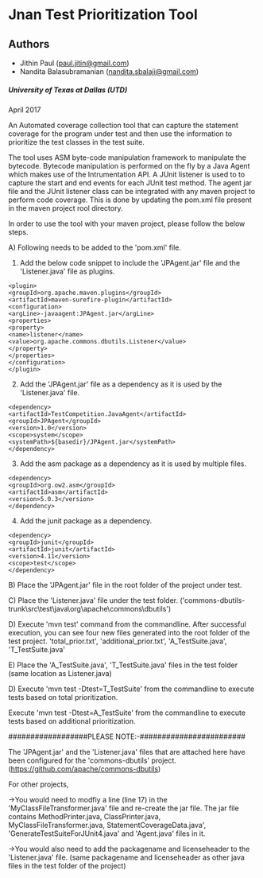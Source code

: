 
Jnan Test Prioritization Tool
===========================

## Authors ##

* Jithin Paul (paul.jitin@gmail.com)
* Nandita Balasubramanian (nandita.sbalaji@gmail.com)

##### University of Texas at Dallas (UTD) #####
April 2017


An Automated coverage collection tool that can capture the statement coverage for the program under test and then use the information to prioritize the test classes in the test suite.

The tool uses ASM byte-code manipulation framework to manipulate the bytecode. Bytecode manipulation is performed on the fly by a 
Java Agent which makes use of the Intrumentation API. A JUnit listener is used to to capture the start and end events for each JUnit
test method. The agent jar file and the JUnit listener class can be integrated with any maven project to perform code coverage. This is done by updating the pom.xml file present in the maven project rool directory.

In order to use the tool with your maven project, please follow the below steps.

A) Following needs to be added to the 'pom.xml' file.
   1) Add the below code snippet to include the 'JPAgent.jar' file and the 'Listener.java' file as plugins.
   ```
   <plugin>
   <groupId>org.apache.maven.plugins</groupId>
   <artifactId>maven-surefire-plugin</artifactId>
   <configuration>
   <argLine>-javaagent:JPAgent.jar</argLine>
   <properties>
   <property>
   <name>listener</name>
   <value>org.apache.commons.dbutils.Listener</value>
   </property>
   </properties>
   </configuration>
   </plugin>
   ```
   2) Add the 'JPAgent.jar' file as a dependency as it is used by the 'Listener.java' file. 
   ```
   <dependency>
   <artifactId>TestCompetition.JavaAgent</artifactId>
   <groupId>JPAgent</groupId>
   <version>1.0</version>
   <scope>system</scope>
   <systemPath>${basedir}/JPAgent.jar</systemPath>
   </dependency>
   ```
   3) Add the asm package as a dependency as it is used by multiple files.
   ```
   <dependency>
   <groupId>org.ow2.asm</groupId>
   <artifactId>asm</artifactId>
   <version>5.0.3</version>
   </dependency>
   ```
   4) Add the junit package as a dependency.
   ```
   <dependency>
   <groupId>junit</groupId>
   <artifactId>junit</artifactId>
   <version>4.11</version>
   <scope>test</scope>
   </dependency>
   ```
B) Place the 'JPAgent.jar' file in the root folder of the project under test.

C) Place the 'Listener.java' file under the test folder. ('commons-dbutils-trunk\src\test\java\org\apache\commons\dbutils\')

D) Execute 'mvn test' command from the commandline.
   After successful execution, you can see four new files generated into the root folder of the test project.
   'total_prior.txt', 'additional_prior.txt', 'A_TestSuite.java', 'T_TestSuite.java'
   
E) Place the 'A_TestSuite.java', 'T_TestSuite.java' files in the test folder (same location as Listener.java)

D) Execute 'mvn test -Dtest=T_TestSuite' from the commandline to execute tests based on total prioritization.

   Execute 'mvn test -Dtest=A_TestSuite' from the commandline to execute tests based on additional prioritization.




##################PLEASE NOTE:-########################

The 'JPAgent.jar' and the 'Listener.java' files that are attached here have been configured for the 'commons-dbutils' project. (https://github.com/apache/commons-dbutils)

For other projects,

->You would need to modfiy a line (line 17) in the 'MyClassFileTransformer.java' file and re-create the jar file. The jar file contains   MethodPrinter.java, ClassPrinter.java, MyClassFileTransformer.java, StatementCoverageData.java', 'GenerateTestSuiteForJUnit4.java' and   'Agent.java' files in it.

->You would also need to add the packagename  and licenseheader to the 'Listener.java' file. (same packagename and licenseheader as other java files in the test folder of the project)

